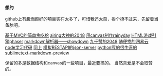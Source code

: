 #### 想约
github上有趣而颜好的项目实在太多了，可惜我还太菜，挨个撩不过来，先留着当备胎吧。


[基于MVC的简单贪吃蛇](https://github.com/leeenx/snake)
[airing大神的2048](https://github.com/airingursb/2048)
[用canvas制作rainyday](https://github.com/maroslaw/rainyday.js)
[HTML游戏引擎phaser](https://github.com/photonstorm/phaser)
[markdown解析器——showdown](https://github.com/showdownjs/showdown)
[九千赞的2048](https://github.com/gabrielecirulli/2048)
[随便找的网易云node学习代码](https://github.com/shenger153/blog2)
[同上](https://github.com/shenshuai89/nodejs)
[模拟RESTAPI的json-server](https://github.com/typicode/json-server)
[python写的很牛逼的sublimetext-markdown-preview](https://github.com/revolunet/sublimetext-markdown-preview)

保留的多是数据结构和canvas的一些项目，最近要搞的。
当然真爱是不会取赞的。



